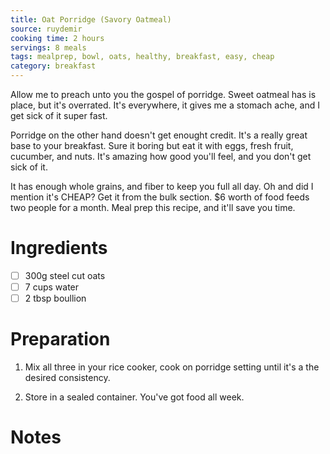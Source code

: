 ```yaml
---
title: Oat Porridge (Savory Oatmeal)
source: ruydemir
cooking time: 2 hours
servings: 8 meals
tags: mealprep, bowl, oats, healthy, breakfast, easy, cheap
category: breakfast
---
```


Allow me to preach unto you the gospel of porridge. Sweet oatmeal has is place, but it's overrated. It's everywhere, it gives me a stomach ache, and I get sick of it super fast.

Porridge on the other hand doesn't get enought credit. It's a really great base to your breakfast. Sure it boring but eat it with eggs, fresh fruit, cucumber, and nuts. It's amazing how good you'll feel, and you don't get sick of it. 

It has enough whole grains, and fiber to keep you full all day. Oh and did I mention it's CHEAP? Get it from the bulk section. $6 worth of food feeds two people for a month. Meal prep this recipe, and it'll save you time.

Ingredients
===========

* [ ] 300g steel cut oats
* [ ] 7 cups water
* [ ] 2 tbsp boullion

Preparation
===========
1. Mix all three in your rice cooker, cook on porridge setting until it's a the desired consistency.

2. Store in a sealed container. You've got food all week.

Notes
=====



